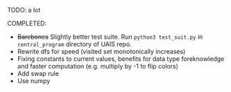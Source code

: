 TODO:
a lot

COMPLETED:

* ~~Barebones~~ Slightly better test suite. Run `python3 test_suit.py` in `central_program` directory of UAIS repo.
* Rewrite dfs for speed (visited set monotonically increases)
* Fixing constants to current values, benefits for data type foreknowledge and faster computation (e.g. multiply by -1 to flip colors)
* Add swap rule
* Use numpy
